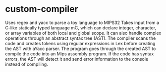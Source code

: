 # custom-compiler
Uses regex and yacc to parse a toy language to MIPS32
Takes input from a C-like statically typed language mC, which can declare integer, character, or array variables of both local and global scope. It can also handle complex operations through an abstract syntax tree (AST). The compiler scans the code and creates tokens using regular expressions in Lex before creating the AST with aYacc parser. The program goes through the created AST to compile the code into an Mips assembly program. If the code has syntax errors, the AST will detect it and send error information to the console instead of compiling.